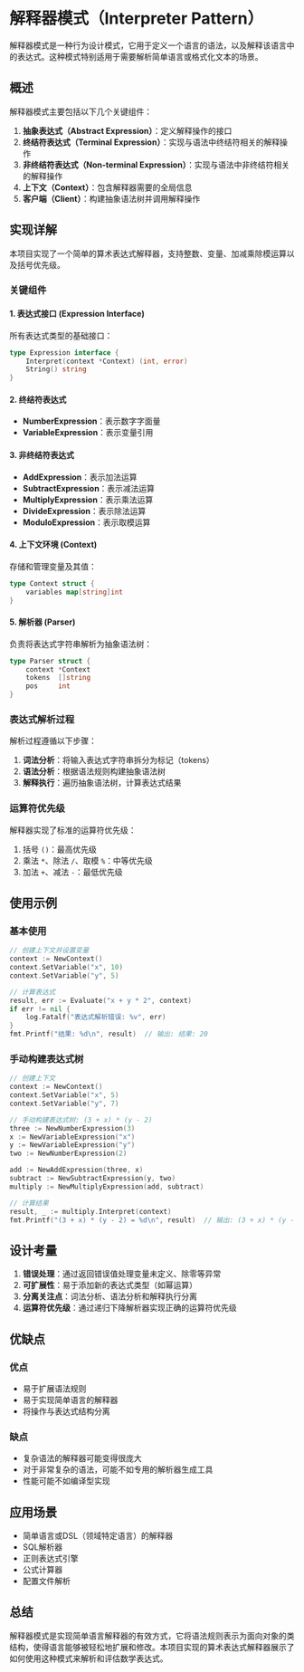 # 解释器模式（Interpreter Pattern）

解释器模式是一种行为设计模式，它用于定义一个语言的语法，以及解释该语言中的表达式。这种模式特别适用于需要解析简单语言或格式化文本的场景。

## 概述

解释器模式主要包括以下几个关键组件：

1. **抽象表达式（Abstract Expression）**：定义解释操作的接口
2. **终结符表达式（Terminal Expression）**：实现与语法中终结符相关的解释操作
3. **非终结符表达式（Non-terminal Expression）**：实现与语法中非终结符相关的解释操作
4. **上下文（Context）**：包含解释器需要的全局信息
5. **客户端（Client）**：构建抽象语法树并调用解释操作

## 实现详解

本项目实现了一个简单的算术表达式解释器，支持整数、变量、加减乘除模运算以及括号优先级。

### 关键组件

#### 1. 表达式接口 (Expression Interface)

所有表达式类型的基础接口：

```go
type Expression interface {
    Interpret(context *Context) (int, error)
    String() string
}
```

#### 2. 终结符表达式

- **NumberExpression**：表示数字字面量
- **VariableExpression**：表示变量引用

#### 3. 非终结符表达式

- **AddExpression**：表示加法运算
- **SubtractExpression**：表示减法运算
- **MultiplyExpression**：表示乘法运算
- **DivideExpression**：表示除法运算
- **ModuloExpression**：表示取模运算

#### 4. 上下文环境 (Context)

存储和管理变量及其值：

```go
type Context struct {
    variables map[string]int
}
```

#### 5. 解析器 (Parser)

负责将表达式字符串解析为抽象语法树：

```go
type Parser struct {
    context *Context
    tokens  []string
    pos     int
}
```

### 表达式解析过程

解析过程遵循以下步骤：

1. **词法分析**：将输入表达式字符串拆分为标记（tokens）
2. **语法分析**：根据语法规则构建抽象语法树
3. **解释执行**：遍历抽象语法树，计算表达式结果

### 运算符优先级

解释器实现了标准的运算符优先级：

1. 括号 `()`：最高优先级
2. 乘法 `*`、除法 `/`、取模 `%`：中等优先级
3. 加法 `+`、减法 `-`：最低优先级

## 使用示例

### 基本使用

```go
// 创建上下文并设置变量
context := NewContext()
context.SetVariable("x", 10)
context.SetVariable("y", 5)

// 计算表达式
result, err := Evaluate("x + y * 2", context)
if err != nil {
    log.Fatalf("表达式解析错误: %v", err)
}
fmt.Printf("结果: %d\n", result)  // 输出: 结果: 20
```

### 手动构建表达式树

```go
// 创建上下文
context := NewContext()
context.SetVariable("x", 5)
context.SetVariable("y", 7)

// 手动构建表达式树: (3 + x) * (y - 2)
three := NewNumberExpression(3)
x := NewVariableExpression("x")
y := NewVariableExpression("y")
two := NewNumberExpression(2)

add := NewAddExpression(three, x)
subtract := NewSubtractExpression(y, two)
multiply := NewMultiplyExpression(add, subtract)

// 计算结果
result, _ := multiply.Interpret(context)
fmt.Printf("(3 + x) * (y - 2) = %d\n", result)  // 输出: (3 + x) * (y - 2) = 40
```

## 设计考量

1. **错误处理**：通过返回错误值处理变量未定义、除零等异常
2. **可扩展性**：易于添加新的表达式类型（如幂运算）
3. **分离关注点**：词法分析、语法分析和解释执行分离
4. **运算符优先级**：通过递归下降解析器实现正确的运算符优先级

## 优缺点

### 优点

- 易于扩展语法规则
- 易于实现简单语言的解释器
- 将操作与表达式结构分离

### 缺点

- 复杂语法的解释器可能变得很庞大
- 对于非常复杂的语法，可能不如专用的解析器生成工具
- 性能可能不如编译型实现

## 应用场景

- 简单语言或DSL（领域特定语言）的解释器
- SQL解析器
- 正则表达式引擎
- 公式计算器
- 配置文件解析

## 总结

解释器模式是实现简单语言解释器的有效方式，它将语法规则表示为面向对象的类结构，使得语言能够被轻松地扩展和修改。本项目实现的算术表达式解释器展示了如何使用这种模式来解析和评估数学表达式。